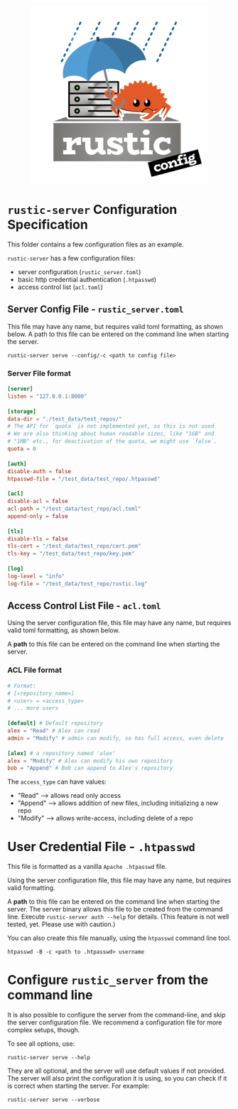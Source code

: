 <p align="center">
<img src="https://raw.githubusercontent.com/rustic-rs/assets/main/logos/readme_header_config.png" height="400" />
</p>

# `rustic-server` Configuration Specification

This folder contains a few configuration files as an example.

`rustic-server` has a few configuration files:

- server configuration (`rustic_server.toml`)
- basic http credential authentication (`.htpasswd`)
- access control list (`acl.toml`)

## Server Config File - `rustic_server.toml`

This file may have any name, but requires valid toml formatting, as shown below.
A path to this file can be entered on the command line when starting the server.

```console
rustic-server serve --config/-c <path to config file>
```

### Server File format

```toml
[server]
listen = "127.0.0.1:8000"

[storage]
data-dir = "./test_data/test_repos/"
# The API for `quota` is not implemented yet, so this is not used
# We are also thinking about human readable sizes, like "1GB" and
# "1MB" etc., for deactivation of the quota, we might use `false`.
quota = 0

[auth]
disable-auth = false
htpasswd-file = "/test_data/test_repo/.htpasswd"

[acl]
disable-acl = false
acl-path = "/test_data/test_repo/acl.toml"
append-only = false

[tls]
disable-tls = false
tls-cert = "/test_data/test_repo/cert.pem"
tls-key = "/test_data/test_repo/key.pem"

[log]
log-level = "info"
log-file = "/test_data/test_repo/rustic.log"
```

## Access Control List File - `acl.toml`

Using the server configuration file, this file may have any name, but requires
valid toml formatting, as shown below.

A **path** to this file can be entered on the command line when starting the
server.

### ACL File format

```toml
# Format:
# [<repository_name>]
# <user> = <access_type>
# ... more users

[default] # Default repository
alex = "Read" # Alex can read
admin = "Modify" # admin can modify, so has full access, even delete

[alex] # a repository named 'alex'
alex = "Modify" # Alex can modify his own repository
bob = "Append" # Bob can append to Alex's repository
```

The `access_type` can have values:

- "Read" --> allows read only access
- "Append" --> allows addition of new files, including initializing a new repo
- "Modify" --> allows write-access, including delete of a repo

<!-- Todo: Describe "default" tag in the file. -->

# User Credential File - `.htpasswd`

This file is formatted as a vanilla `Apache .htpasswd` file.

Using the server configuration file, this file may have any name, but requires
valid formatting.

A **path** to this file can be entered on the command line when starting the
server. The server binary allows this file to be created from the command line.
Execute `rustic-server auth --help` for details. (This feature is not well
tested, yet. Please use with caution.)

You can also create this file manually, using the `htpasswd` command line tool.

```console
htpasswd -B -c <path to .htpasswd> username
```

# Configure `rustic_server` from the command line

It is also possible to configure the server from the command-line, and skip the
server configuration file. We recommend a configuration file for more complex
setups, though.

To see all options, use:

```console
rustic-server serve --help
```

They are all optional, and the server will use default values if not provided.
The server will also print the configuration it is using, so you can check if it
is correct when starting the server. For example:

```console
rustic-server serve --verbose
```
